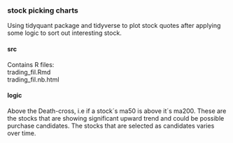 ### stock picking charts ###

Using tidyquant package and tidyverse to plot stock quotes after applying some logic to sort out interesting stock.  

#### src ####  
Contains R files:  
trading_fil.Rmd </br>
trading_fil.nb.html  

#### logic ####  
Above the Death-cross, i.e if a stock´s ma50 is above it´s ma200. These are the stocks that are showing significant upward trend and could be possible purchase candidates. The stocks that are selected as candidates varies over time.
